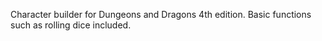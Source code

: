 Character builder for Dungeons and Dragons 4th edition.
Basic functions such as rolling dice included.
